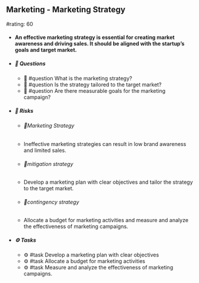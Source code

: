 ## Marketing - Marketing Strategy
#rating: 60
- #### An effective marketing strategy is essential for creating market awareness and driving sales. It should be aligned with the startup’s goals and target market.
- ##### 💭 Questions
  - 💭 #question What is the marketing strategy?
  - 💭 #question Is the strategy tailored to the target market?
  - 💭 #question Are there measurable goals for the marketing campaign?
- ##### 🚨 Risks
  - ###### 🚨Marketing Strategy
  - Ineffective marketing strategies can result in low brand awareness and limited sales.
  - ###### 🚨mitigation strategy
  - Develop a marketing plan with clear objectives and tailor the strategy to the target market.
  - ###### 🚨contingency strategy
  - Allocate a budget for marketing activities and measure and analyze the effectiveness of marketing campaigns.
- ##### ⚙️ Tasks
  - ⚙️ #task Develop a marketing plan with clear objectives
  - ⚙️ #task  Allocate a budget for marketing activities
  - ⚙️ #task  Measure and analyze the effectiveness of marketing campaigns.


